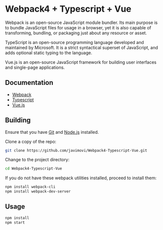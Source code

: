 # Webpack4 + Typescript + Vue

Webpack is an open-source JavaScript module bundler. Its main purpose is to bundle JavaScript files for usage in a browser, yet it is also capable of transforming, bundling, or packaging just about any resource or asset.

TypeScript is an open-source programming language developed and maintained by Microsoft. It is a strict syntactical superset of JavaScript, and adds optional static typing to the language.

Vue.js is an open-source JavaScript framework for building user interfaces and single-page applications.

## Documentation

*  [Webpack](https://webpack.js.org/)
*  [Typescript](https://www.typescriptlang.org/)
*  [Vue.js](https://vuejs.org/)

## Building

Ensure that you have [Git](https://git-scm.com/downloads) and [Node.js](https://nodejs.org/) installed.

Clone a copy of the repo:

```bash
git clone https://github.com/javimovi/Webpack4-Typescript-Vue.git
```

Change to the project directory:

```bash
cd Webpack4-Typescript-Vue
```

If you do not have these webpack utilities installed, proceed to install them:

```bash
npm install webpack-cli
npm install webpack-dev-server
```

## Usage

```bash
npm install
npm start
```
